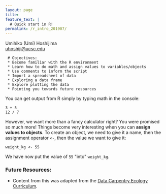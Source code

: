 ```yaml
---
layout: page
title:
feature_text: |
  # Quick start in R!
permalink: /r_intro_201907/
---
```



 Umihiko (Umi) Hoshijima  
 uhoshiji@ucsc.edu  



```
 # Objectives:
 * Become familiar with the R environment
 * Learn how to do math and assign values to variables/objects
 * Use comments to inform the script
 * Import a spreadsheet of data
 * Exploring a data frame
 * Explore plotting the data
 * Pointing you towards future resources
```

You can get output from R simply by typing math in the console:

```
3 + 5  
12 / 7  
```

However, we want more than a fancy calculator right? You were promised so much more! Things become very interesting when you can **assign values to objects**. To create an object, we need to give it a name, then the assignment operator `<-`, then the value we want to give it:

```
weight_kg <- 55
```

We have now put the value of `55` "into" `weight_kg`.




### Future Resources:

* Content from this was adapted from the [Data Carpentry Ecology Curriculum](https://datacarpentry.org/lessons/#ecology-workshop).
